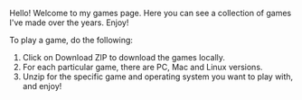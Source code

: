 Hello! Welcome to my games page. Here you can see a collection of games I've made over the years. Enjoy!

To play a game, do the following:

1. Click on Download ZIP to download the games locally.
2. For each particular game, there are PC, Mac and Linux versions.
3. Unzip for the specific game and operating system you want to play with, and enjoy!
